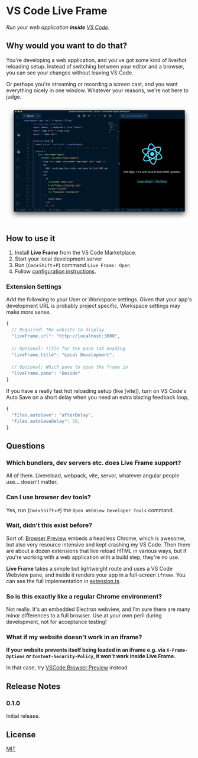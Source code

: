 # VS Code Live Frame

_Run your web application **inside** [VS Code](https://code.visualstudio.com/)._

## Why would you want to do that?

You're developing a web application, and you've got some kind of live/hot reloading setup. Instead of switching between your editor and a browser, you can see your changes without leaving VS Code.

Or perhaps you're streaming or recording a screen cast, and you want everything nicely in one window. Whatever your reasons, we're not here to judge.

![Demo](docs/example.png)

## How to use it

1. Install **Live Frame** from the VS Code Marketplace.
2. Start your local development server
3. Run (`Cmd`+`Shift`+`P`) command `Live Frame: Open`
4. Follow [configuration instructions](#extension-settings).

### Extension Settings

Add the following to your User or Workspace settings. Given that your app's development URL is probably project specific, Workspace settings may make more sense.

```js
{
  // Required: The website to display
  "liveFrame.url": "http://localhost:3000",

  // Optional: Title for the pane tab heading
  "liveFrame.title": "Local Development",

  // Optional: Which pane to open the frame in
  "liveFrame.pane": "Beside"
}
```

If you have a really fast hot reloading setup (like [vite]), turn on VS Code's Auto Save on a short delay when you need an extra blazing feedback loop,

```js
{
  "files.autoSave": "afterDelay",
  "files.autoSaveDelay": 50,
}
```

## Questions

### Which bundlers, dev servers etc. does Live Frame support?

All of them. Livereload, webpack, vite, servor, whatever angular people use... doesn't matter.

### Can I use browser dev tools?

Yes, run (`Cmd`+`Shift`+`P`) the `Open WebView Developer Tools` command.

### Wait, didn't this exist before?

Sort of. [Browser Preview](https://marketplace.visualstudio.com/items?itemName=auchenberg.vscode-browser-preview) embeds a headless Chrome, which is awesome, but also very resource intensive and kept crashing my VS Code. Then there are about a dozen extensions that live reload HTML in various ways, but if you're working with a web application with a build step, they're no use.

**Live Frame** takes a simple but lightweight route and uses a VS Code Webview pane, and inside it renders your app in a full-screen `iframe`. You can see the full implementation in [extension.ts](src/extension.ts).

### So is this exactly like a regular Chrome environment?

Not really. It's an embedded Electron webview, and I'm sure there are many minor differences to a full browser. Use at your own peril during development, not for acceptance testing!

### What if my website doesn't work in an iframe?

**If your website prevents itself being loaded in an iframe e.g. via `X-Frame-Options` or `Content-Security-Policy`, it won't work inside Live Frame.**

In that case, try [VSCode Browser Preview](https://marketplace.visualstudio.com/items?itemName=auchenberg.vscode-browser-preview) instead.

## Release Notes

### 0.1.0

Initial release.

## License

[MIT](LICENSE)

